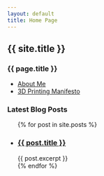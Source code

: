 ```yaml
---
layout: default
title: Home Page
---
```

## {{ site.title }}
### {{ page.title }}
* [About Me](/about)
* [3D Printing Manifesto](/3d-printing)

### Latest Blog Posts
<ul>
  {% for post in site.posts %}
    <li>
      <h3><a href="{{ post.url }}">{{ post.title }}</a></h3>
      {{ post.excerpt }}
    </li>
  {% endfor %}
</ul>
